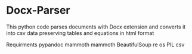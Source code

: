 # Docx-Parser
This python code parses documents with Docx extension and converts it into csv data preserving tables and equations in html format

Requirments
pypandoc
mammoth
mammoth
BeautifulSoup
re
os
PIL
csv

